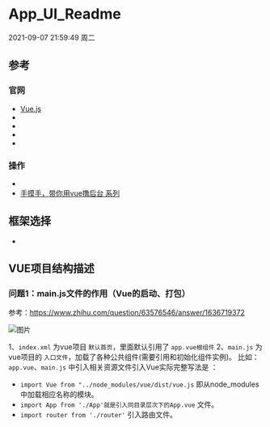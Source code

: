 # App_UI_Readme

2021-09-07 21:59:49 周二

## 参考
### 官网

- [Vue.js](https://cn.vuejs.org/)
- []()
- []()
- []()
- []()
  
### 操作
- []()
- [手摸手，带你用vue撸后台 系列](https://juejin.cn/post/6844903476661583880)


## 框架选择

- []()

## VUE项目结构描述

### 问题1：main.js文件的作用（Vue的启动、打包）

参考：https://www.zhihu.com/question/63576546/answer/1636719372

![图片](images/Vue启动过程图片描述.jpg)

1、`index.xml` 为vue项目 `默认首页`，里面默认引用了 `app.vue根组件`
2、`main.js` 为vue项目的 `入口文件`，加载了各种公共组件(需要引用和初始化组件实例)。
   比如：`app.vue`、`main.js` 中引入相关资源文件引入Vue实际完整写法是 ：  
   
   - `import Vue from "../node_modules/vue/dist/vue.js` 即从node_modules中加载相应名称的模块。
   - `import App from './App'就是引入同目录层次下的App.vue` 文件。
   - `import router from './router'` 引入路由文件。

